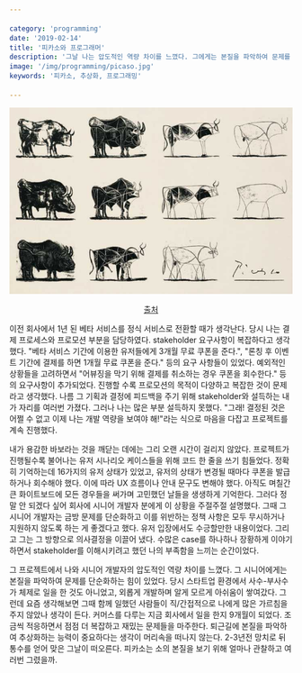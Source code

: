 ```yaml
---

category: 'programming'
date: '2019-02-14'
title: '피카소와 프로그래머'
description: '그날 나는 압도적인 역량 차이를 느꼈다. 그에게는 본질을 파악하여 문제를 단순화하는 힘이 있었다.'
image: '/img/programming/picaso.jpg'
keywords: '피카소, 추상화, 프로그래밍'

---
```


![picaso](/img/programming/picaso.jpg "img/programming/picaso.jpg")
<p style="text-align:center"><a href="http://www.artyfactory.com/art_appreciation/animals_in_art/pablo_picasso.htm">출처</a></p>

이전 회사에서 1년 된 베타 서비스를 정식 서비스로 전환할 때가 생각난다. 당시 나는 결제 프로세스와 프로모션 부분을 담당하였다. stakeholder 요구사항이 복잡하다고 생각했다. "베타 서비스 기간에 이용한 유저들에게 3개월 무료 쿠폰을 준다.", "론칭 후 이벤트 기간에 결제를 하면 1개월 무료 쿠폰을 준다." 등의 요구 사항들이 있었다. 예외적인 상황들을 고려하면서 "어뷰징을 막기 위해 결제를 취소하는 경우 쿠폰을 회수한다." 등의 요구사항이 추가되었다. 진행할 수록 프로모션의 목적이 다양하고 복잡한 것이 문제라고 생각했다. 나름 그 기획과 결정에 피드백을 주기 위해 stakeholder와 설득하는 내가 자리를 여러번 가졌다. 그러나 나는 많은 부분 설득하지 못했다. "그래! 결정된 것은 어쩔 수 없고 이제 나는 개발 역량을 보여야 해!"라는 식으로 마음을 다잡고 프로젝트를 계속 진행했다.

내가 용감한 바보라는 것을 깨닫는 데에는 그리 오랜 시간이 걸리지 않았다. 프로젝트가 진행될수록 불어나는 유저 시나리오 케이스들을 위해 코드 한 줄을 쓰기 힘들었다. 정확히 기억하는데 16가지의 유저 상태가 있었고, 유저의 상태가 변경될 때마다 쿠폰을 발급하거나 회수해야 했다. 이에 따라 UX 흐름이나 안내 문구도 변해야 했다. 아직도 며칠간 큰 화이트보드에 모든 경우들을 써가며 고민했던 날들을 생생하게 기억한다. 그러다 정말 안 되겠다 싶어 회사에 시니어 개발자 분에게 이 상황을 주절주절 설명했다. 그때 그 시니어 개발자는 금방 문제를 단순화하고 이를 위반하는 정책 사항은 모두 무시하거나 지원하지 않도록 하는 게 좋겠다고 했다. 유저 입장에서도 수긍할만한 내용이었다. 그리고 그는 그 방향으로 의사결정을 이끌어 냈다. 수많은 case를 하나하나 장황하게 이야기하면서 stakeholder를 이해시키려고 했던 나의 부족함을 느끼는 순간이었다.

그 프로젝트에서 나와 시니어 개발자의 압도적인 역량 차이를 느꼈다. 그 시니어에게는 본질을 파악하여 문제를 단순화하는 힘이 있었다. 당시 스타트업 환경에서 사수-부사수가 체제로 일을 한 것도 아니었고, 외롭게 개발하며 알게 모르게 아쉬움이 쌓여갔다. 그런데 요즘 생각해보면 그때 함께 일했던 사람들이 직/간접적으로 나에게 많은 가르침을 주지 않았나 생각이 든다. 커머스를 다루는 지금 회사에서 일을 한지 9개월이 되었다. 조금씩 적응하면서 점점 더 복잡하고 재밌는 문제들을 마주한다. 퇴근길에 본질을 파악하여 추상화하는 능력이 중요하다는 생각이 머리속을 떠나지 않는다. 2-3년전 망치로 뒤통수를 얻어 맞은 그날이 떠오른다. 피카소는 소의 본질을 보기 위해 얼마나 관찰하고 여러번 그렸을까.